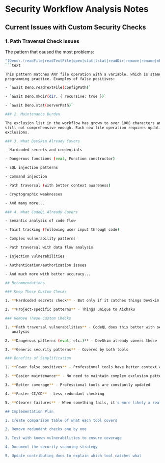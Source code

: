 # Security Workflow Analysis Notes

## Current Issues with Custom Security Checks

### 1. Path Traversal Check Issues

The pattern that caused the most problems:

````bash
"(Deno\.(readFile|readTextFile|open|stat|lstat|readDir|remove|rename|mkdir)|fs\.(readFile|writeFile|readdir|stat|unlink|rename|mkdir))\s*\(\s*[a-zA-Z*$][a-zA-Z0-9*$]*\s*[,)]"
```text

This pattern matches ANY file operation with a variable, which is standard
programming practice. Examples of false positives:

- `await Deno.readTextFile(configPath)`

- `await Deno.mkdir(dir, { recursive: true })`

- `await Deno.stat(serverPath)`

### 2. Maintenance Burden

The exclusion list in the workflow has grown to over 1000 characters and is
still not comprehensive enough. Each new file operation requires updating the
exclusions.

### 3. What DevSkim Already Covers

- Hardcoded secrets and credentials

- Dangerous functions (eval, Function constructor)

- SQL injection patterns

- Command injection

- Path traversal (with better context awareness)

- Cryptographic weaknesses

- And many more...

### 4. What CodeQL Already Covers

- Semantic analysis of code flow

- Taint tracking (following user input through code)

- Complex vulnerability patterns

- Path traversal with data flow analysis

- Injection vulnerabilities

- Authentication/authorization issues

- And much more with better accuracy...

## Recommendations

### Keep These Custom Checks

1. **Hardcoded secrets check** - But only if it catches things DevSkim misses

2. **Project-specific patterns** - Things unique to Aichaku

### Remove These Custom Checks

1. **Path traversal vulnerabilities** - CodeQL does this better with semantic
   analysis

2. **Dangerous patterns (eval, etc.)** - DevSkim already covers these

3. **Generic security patterns** - Covered by both tools

### Benefits of Simplification

1. **Fewer false positives** - Professional tools have better context awareness

2. **Easier maintenance** - No need to maintain complex exclusion patterns

3. **Better coverage** - Professional tools are constantly updated

4. **Faster CI/CD** - Less redundant checking

5. **Clearer failures** - When something fails, it's more likely a real issue

## Implementation Plan

1. Create comparison table of what each tool covers

2. Remove redundant checks one by one

3. Test with known vulnerabilities to ensure coverage

4. Document the security scanning strategy

5. Update contributing docs to explain which tool catches what
````
